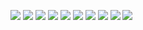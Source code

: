 ![](https://magnificentshadershome.files.wordpress.com/2023/07/screenshot_2023-06-21-12-52-52-729_com.mojang.minecraftpeold.jpg?w=1024)
![](https://magnificentshadershome.files.wordpress.com/2023/07/screenshot_2023-06-21-12-58-43-246_com.mojang.minecraftpeold.jpg?w=1024)
![](https://magnificentshadershome.files.wordpress.com/2023/07/screenshot_2023-06-21-13-42-14-528_com.mojang.minecraftpeold.jpg?w=1024)
![](https://magnificentshadershome.files.wordpress.com/2023/07/screenshot_2023-06-21-13-45-12-211_com.mojang.minecraftpeold.jpg?w=1024)
![](https://magnificentshadershome.files.wordpress.com/2023/07/screenshot_2023-06-22-18-53-47-909_com.mojang.minecraftpeold.jpg?w=1024)
![](https://magnificentshadershome.files.wordpress.com/2023/07/screenshot_2023-06-22-19-24-15-281_com.mojang.minecraftpeold.jpg?w=1024)
![](https://magnificentshadershome.files.wordpress.com/2023/07/screenshot_2023-07-08-20-45-16-555_com.mojang.minecraftpe.jpg?w=1024)
![](https://magnificentshadershome.files.wordpress.com/2023/07/screenshot_2023-07-09-08-54-55-562_com.mojang.minecraftpe.jpg?w=1024)
![](https://magnificentshadershome.files.wordpress.com/2023/07/screenshot_2023-07-09-08-59-53-097_com.mojang.minecraftpe.jpg?w=1024)
![](https://magnificentshadershome.files.wordpress.com/2023/07/screenshot_2023-07-09-08-57-26-759_com.mojang.minecraftpe.jpg?w=1024)